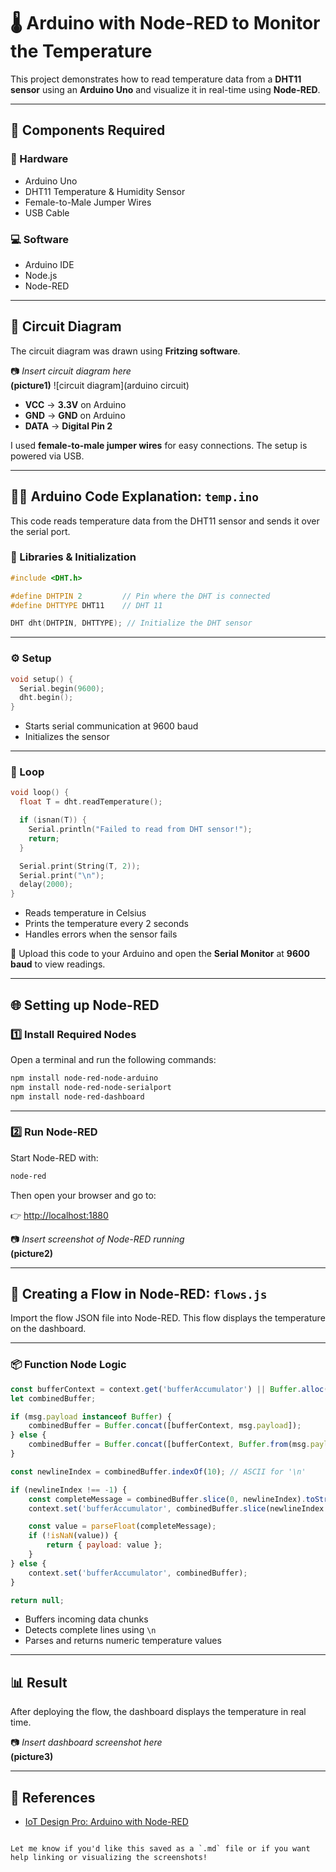 # 🌡️ Arduino with Node-RED to Monitor the Temperature

This project demonstrates how to read temperature data from a **DHT11 sensor** using an **Arduino Uno** and visualize it in real-time using **Node-RED**.

---

## 🧰 Components Required

### 🔌 Hardware
- Arduino Uno  
- DHT11 Temperature & Humidity Sensor  
- Female-to-Male Jumper Wires  
- USB Cable

### 💻 Software
- Arduino IDE  
- Node.js  
- Node-RED  

---

## 🧭 Circuit Diagram

The circuit diagram was drawn using **Fritzing software**.

📷 *Insert circuit diagram here*  
**(picture1)**
![circuit diagram](arduino circuit)

- **VCC** → **3.3V** on Arduino  
- **GND** → **GND** on Arduino  
- **DATA** → **Digital Pin 2**

I used **female-to-male jumper wires** for easy connections. The setup is powered via USB.

---

## 🧑‍💻 Arduino Code Explanation: `temp.ino`

This code reads temperature data from the DHT11 sensor and sends it over the serial port.

### 🧩 Libraries & Initialization

```cpp
#include <DHT.h>

#define DHTPIN 2         // Pin where the DHT is connected
#define DHTTYPE DHT11    // DHT 11

DHT dht(DHTPIN, DHTTYPE); // Initialize the DHT sensor
```

---

### ⚙️ Setup

```cpp
void setup() {
  Serial.begin(9600);
  dht.begin();
}
```

- Starts serial communication at 9600 baud  
- Initializes the sensor

---

### 🔁 Loop

```cpp
void loop() {
  float T = dht.readTemperature(); 

  if (isnan(T)) {
    Serial.println("Failed to read from DHT sensor!");
    return;
  }

  Serial.print(String(T, 2));
  Serial.print("\n");
  delay(2000);
}
```

- Reads temperature in Celsius  
- Prints the temperature every 2 seconds  
- Handles errors when the sensor fails

🔌 Upload this code to your Arduino and open the **Serial Monitor** at **9600 baud** to view readings.

---

## 🌐 Setting up Node-RED

### 1️⃣ Install Required Nodes

Open a terminal and run the following commands:

```bash
npm install node-red-node-arduino
npm install node-red-node-serialport
npm install node-red-dashboard
```

---

### 2️⃣ Run Node-RED

Start Node-RED with:

```bash
node-red
```

Then open your browser and go to:

👉 [http://localhost:1880](http://localhost:1880)

📷 *Insert screenshot of Node-RED running*  
**(picture2)**

---

## 🔄 Creating a Flow in Node-RED: `flows.js`

Import the flow JSON file into Node-RED. This flow displays the temperature on the dashboard.

---

### 📦 Function Node Logic

```js
const bufferContext = context.get('bufferAccumulator') || Buffer.alloc(0);
let combinedBuffer;

if (msg.payload instanceof Buffer) {
    combinedBuffer = Buffer.concat([bufferContext, msg.payload]);
} else {
    combinedBuffer = Buffer.concat([bufferContext, Buffer.from(msg.payload.toString())]);
}

const newlineIndex = combinedBuffer.indexOf(10); // ASCII for '\n'

if (newlineIndex !== -1) {
    const completeMessage = combinedBuffer.slice(0, newlineIndex).toString().trim();
    context.set('bufferAccumulator', combinedBuffer.slice(newlineIndex + 1));

    const value = parseFloat(completeMessage);
    if (!isNaN(value)) {
        return { payload: value };
    }
} else {
    context.set('bufferAccumulator', combinedBuffer);
}

return null;
```

- Buffers incoming data chunks  
- Detects complete lines using `\n`  
- Parses and returns numeric temperature values

---

## 📊 Result

After deploying the flow, the dashboard displays the temperature in real time.

📷 *Insert dashboard screenshot here*  
**(picture3)**

---

## 🔗 References

- [IoT Design Pro: Arduino with Node-RED](https://iotdesignpro.com/projects/interface-arduino-with-node-red-to-send-sensor-data-on-webpage)
```

Let me know if you'd like this saved as a `.md` file or if you want help linking or visualizing the screenshots!

